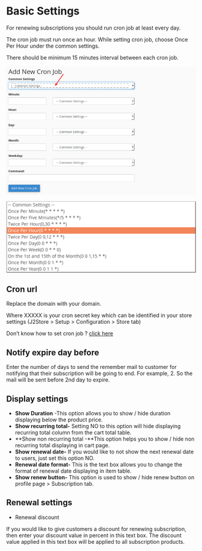 # Basic Settings

For renewing subscriptions you should run cron job at least every day.

The cron job must run once an hour. While setting cron job, choose Once Per Hour under the common settings.

There should be minimum 15 minutes interval between each cron job.

![subscription](https://raw.githubusercontent.com/j2store/doc-images/master/subscriptions-and-memberships/basic-settings/subscription-cron.png)

![subscription once hour](https://raw.githubusercontent.com/j2store/doc-images/master/subscriptions-and-memberships/basic-settings/subscription-cron-once-hour.png)

## Cron url <a href="#cron-url" id="cron-url"></a>

Replace the domain with your domain.

Where XXXXX is your cron secret key which can be identified in your store settings (J2Store > Setup > Configuration > Store tab)

Don’t know how to set cron job ? [click here](http://docs.j2store.org/general/how-to-set-cron-job-on-your-server)

## Notify expire day before <a href="#notify-expire-day-before" id="notify-expire-day-before"></a>

Enter the number of days to send the remember mail to customer for notifying that their subscription will be going to end. For example, 2. So the mail will be sent before 2nd day to expire.

## Display settings <a href="#display-settings" id="display-settings"></a>

* **Show Duration** -This option allows you to show / hide duration displaying below the product price.
* **Show recurring total-** Setting NO to this option will hide displaying recurring total column from the cart total table.
* \*\*Show non recurring total -\*\*This option helps you to show / hide non recurring total displaying in cart page.
* **Show renewal date-** If you would like to not show the next renewal date to users, just set this option NO.
* **Renewal date format-** This is the text box allows you to change the format of renewal date displaying in item table.
* **Show renew button-** This option is used to show / hide renew button on profile page > Subscription tab.

## Renewal settings <a href="#renewal-settings" id="renewal-settings"></a>

* Renewal discount

If you would like to give customers a discount for renewing subscription, then enter your discount value in percent in this text box. The discount value applied in this text box will be applied to all subscription products.
